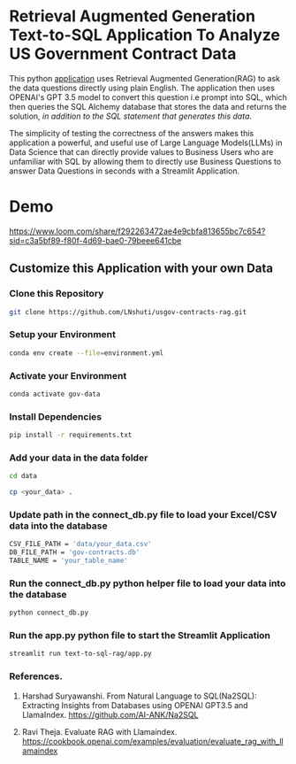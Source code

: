 # Retrieval Augmented Generation Text-to-SQL Application To Analyze US Government Contract Data

This python [application](https://usgov-contracts-analysis-rag.streamlit.app/) uses Retrieval Augmented Generation(RAG) to ask the data questions directly using plain English. The application then uses OPENAI's GPT 3.5 model to convert this question i.e prompt into SQL, which then queries the SQL Alchemy database that stores the data and returns the solution, *in addition to the SQL statement that generates this data*. 

The simplicity of testing the correctness of the answers makes this application a powerful, and useful use of Large Language Models(LLMs) in Data Science that can directly provide values to Business Users who are unfamiliar with SQL by allowing them to directly use Business Questions to answer Data Questions in seconds with a Streamlit Application.    

# Demo 
https://www.loom.com/share/f292263472ae4e9cbfa813655bc7c654?sid=c3a5bf89-f80f-4d69-bae0-79beee641cbe

## Customize this Application with your own Data

### Clone this Repository

```bash
git clone https://github.com/LNshuti/usgov-contracts-rag.git
```

### Setup your Environment
```bash
conda env create --file=environment.yml
```

### Activate your Environment
```bash
conda activate gov-data
```

### Install Dependencies
```bash 
pip install -r requirements.txt
```

### Add your data in the data folder
```bash
cd data

cp <your_data> .
```

### Update path in the connect_db.py file to load your Excel/CSV data into the database

```bash
CSV_FILE_PATH = 'data/your_data.csv'
DB_FILE_PATH = 'gov-contracts.db'
TABLE_NAME = 'your_table_name'
```

### Run the **connect_db.py** python helper file to load your data into the database
```bash
python connect_db.py
```

### Run the **app.py** python file to start the Streamlit Application
```bash
streamlit run text-to-sql-rag/app.py
```

### References. 
1. Harshad Suryawanshi. From Natural Language to SQL(Na2SQL): Extracting Insights from Databases using OPENAI GPT3.5 and LlamaIndex. https://github.com/AI-ANK/Na2SQL

2. Ravi Theja. Evaluate RAG with Llamaindex. https://cookbook.openai.com/examples/evaluation/evaluate_rag_with_llamaindex
